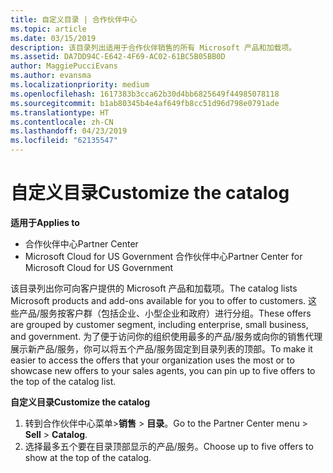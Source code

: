 ```yaml
---
title: 自定义目录 | 合作伙伴中心
ms.topic: article
ms.date: 03/15/2019
description: 该目录列出适用于合作伙伴销售的所有 Microsoft 产品和加载项。
ms.assetid: DA7DD94C-E642-4F69-AC02-61BC5B05BB0D
author: MaggiePucciEvans
ms.author: evansma
ms.localizationpriority: medium
ms.openlocfilehash: 1617383b3cca62b30d4bb6825649f44985078118
ms.sourcegitcommit: b1ab80345b4e4af649fb8cc51d96d798e0791ade
ms.translationtype: HT
ms.contentlocale: zh-CN
ms.lasthandoff: 04/23/2019
ms.locfileid: "62135547"
---
```

# <a name="customize-the-catalog"></a><span data-ttu-id="f4e47-103">自定义目录</span><span class="sxs-lookup"><span data-stu-id="f4e47-103">Customize the catalog</span></span>

<span data-ttu-id="f4e47-104">**适用于**</span><span class="sxs-lookup"><span data-stu-id="f4e47-104">**Applies to**</span></span>

-  <span data-ttu-id="f4e47-105">合作伙伴中心</span><span class="sxs-lookup"><span data-stu-id="f4e47-105">Partner Center</span></span>
-  <span data-ttu-id="f4e47-106">Microsoft Cloud for US Government 合作伙伴中心</span><span class="sxs-lookup"><span data-stu-id="f4e47-106">Partner Center for Microsoft Cloud for US Government</span></span>


<span data-ttu-id="f4e47-107">该目录列出你可向客户提供的 Microsoft 产品和加载项。</span><span class="sxs-lookup"><span data-stu-id="f4e47-107">The catalog lists Microsoft products and add-ons available for you to offer to customers.</span></span> <span data-ttu-id="f4e47-108">这些产品/服务按客户群（包括企业、小型企业和政府）进行分组。</span><span class="sxs-lookup"><span data-stu-id="f4e47-108">These offers are grouped by customer segment, including enterprise, small business, and government.</span></span> <span data-ttu-id="f4e47-109">为了便于访问你的组织使用最多的产品/服务或向你的销售代理展示新产品/服务，你可以将五个产品/服务固定到目录列表的顶部。</span><span class="sxs-lookup"><span data-stu-id="f4e47-109">To make it easier to access the offers that your organization uses the most or to showcase new offers to your sales agents, you can pin up to five offers to the top of the catalog list.</span></span>

<span data-ttu-id="f4e47-110">**自定义目录**</span><span class="sxs-lookup"><span data-stu-id="f4e47-110">**Customize the catalog**</span></span>

1.  <span data-ttu-id="f4e47-111">转到合作伙伴中心菜单&gt;**销售** &gt; **目录**。</span><span class="sxs-lookup"><span data-stu-id="f4e47-111">Go to the Partner Center menu &gt; **Sell** &gt; **Catalog**.</span></span>
2.  <span data-ttu-id="f4e47-112">选择最多五个要在目录顶部显示的产品/服务。</span><span class="sxs-lookup"><span data-stu-id="f4e47-112">Choose up to five offers to show at the top of the catalog.</span></span>

 

 



